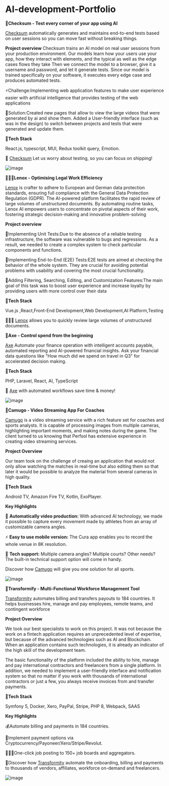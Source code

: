 # AI-development-Portfolio

**💜Checksum - Test every corner of your app using AI**

[Checksum](https://checksum.ai/) automatically generates and maintains end-to-end tests based on user sessions so you can move fast without breaking things.

**Project overview**
Checksum trains an AI model on real user sessions from your production environment. Our models learn how your users use your app, how they interact with elements, and the typical as well as the edge cases flows they take
Then we connect the model to a browser, give it a username and password, and let it generate tests. Since our model is trained specifically on your software, it executes every edge case and produces automated tests.

⚡️Challenge:Implementing web application features to make user experience easier with artificial intelligence that provides testing of the web applications

🌟Solution:Created new pages that allow to view the large videos that were generated by ai and show them. Added a User-friendly interface (such as was in the design) to switch between projects and tests that were generated and update them.

**🧠Tech Stack**

React.js, typescript, MUI, Redux toolkit query, Emotion.

💜 [Checksum](https://checksum.ai/) Let us worry about testing, so you can focus on shipping!

![image](https://github.com/user-attachments/assets/3def1a6f-21d3-42df-8deb-1093fd43fff6)

**👩🏼‍⚖️Lenox - Optimising Legal Work Efficiency**

[Lenox](https://lenox.ai/) is crafter to adhere to European and German data protection standards, ensuring full compliance with the General Data Protection Regulation (GDPR). The AI-powered platform facilitates the rapid review of large volumes of unstructured documents. By automating routine tasks, Lenox AI empowers users to concentrate on pivotal aspects of their work, fostering strategic decision-making and innovative problem-solving

**Project overview**

📍Implementing Unit Tests:Due to the absence of a reliable testing infrastructure, the software was vulnerable to bugs and regressions. As a result, we needed to create a complex system to check particular components and functions.

📍Implementing End-to-End (E2E) Tests:E2E tests are aimed at checking the behavior of the whole system. They are crucial for avoiding potential problems with usability and covering the most crucial functionality.

📍Adding Filtering, Searching, Editing, and Customization Features:The main goal of this task was to boost user experience and increase loyalty by providing users with more control over their data

**🧠Tech Stack**

Vue.js ,React,Front-End Development,Web Development,AI Platform,Testing

👩🏼‍⚖️ [Lenox](https://lenox.ai/) allows you to quickly review large volumes of unstructured documents.

**🧾Axe - Control spend from the beginning**

[Axe](https://joinaxe.io/) Automate your finance operation with intelligent accounts payable, automated reporting and AI-powered financial insights. Ask your financial data questions like "How much did we spend on travel in Q3" for accelerated decision making.

**🧠Tech Stack**

PHP, Laravel, React, AI, TypeScript

🧾 [Axe](https://joinaxe.io/) with automated workflows save time & money!

![image](https://github.com/user-attachments/assets/ffa176a6-d48f-4841-9c7d-77bb72099274)

**🎥Camugo - Video Streaming App For Coaches**

[Camugo](https://www.camugo.com/) is a video streaming service with a rich feature set for coaches and sports analysts. It is capable of processing images from multiple cameras, highlighting important moments, and making notes during the game. The client turned to us knowing that Perfsol has extensive experience in creating video streaming services.

**Project Overview**

Our team took on the challenge of creaing an application that would not only allow watching the matches in real-time but also editing them so that later it would be possible to analyze the material from several cameras in high quality.

**🧠Tech Stack**

Android TV, Amazon Fire TV, Kotlin, ExoPlayer.

**Key Highlights**

🎨 **Automatically video production:** With advanced AI technology, we made it possible to capture every movement made by athletes from an array of customizable camera angles.

⚡ **Easy to use mobile version:** The Cura app enables you to record the whole venue in 8K resolution.

🔗 **Tech support:** Multiple camera angles? Multiple courts? Other needs? The built-in technical support option will come in handy.

Discover how [Camugo](https://www.camugo.com/) will give you one solution for all sports.

![image](https://github.com/user-attachments/assets/0976ec2b-cb6e-4a4f-95e3-cdb43625e3b1)

**🧾Transformify - Multi-Functional Workforce Management Tool**

[Transformity](https://www.transformify.org/) automates billing and transfers payouts to 184 countries. It helps businesses hire, manage and pay employees, remote teams, and contingent workforce

**Project Overview**

We took our best specialists to work on this project. It was not because the work on a fintech application requires an unprecedented level of expertise, but because of the advanced technologies such as AI and Blockchain. When an application contains such technologies, it is already an indicator of the high skill of the development team.

The basic functionality of the platform included the ability to hire, manage and pay international contractors and freelancers from a single platform. In addition, we needed to implement a user-friendly interface and notification system so that no matter if you work with thousands of international contractors or just a few, you always receive invoices from and transfer payments.

**🧠Tech Stack**

Symfony 5, Docker, Xero, PayPal, Stripe, PHP 8, Webpack, SAAS

**Key Highlights**

💰Automate billing and payments in 184 countries.

🧾Implement payment options via Cryptocurrency/Payoneer/Xero/Stripe/Revolut.

🧑🏼‍💻One-click job posting to 150+ job boards and aggregators.

🧾Discover how [Transformity](https://www.transformify.org/) automate the onboarding, billing and payments to thousands of vendors, affiliates, workforce on-demand and freelancers.

![image](https://perfsol.tech/_next/image?url=https%3A%2F%2Fapi.perfsol.tech%2Fuploads%2FTransformify_1_2x_418bac3f5c.png&w=1920&q=75)




